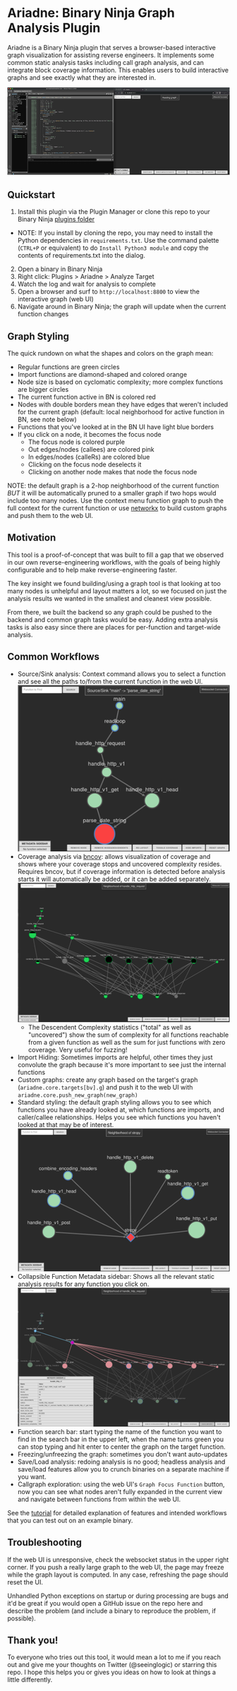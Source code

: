 # Ariadne: Binary Ninja Graph Analysis Plugin

Ariadne is a Binary Ninja plugin that serves a browser-based interactive graph
visualization for assisting reverse engineers. It implements some common static
analysis tasks including call graph analysis, and can integrate block coverage
information. This enables users to build interactive graphs and see exactly what
they are interested in.

![Demo Screen Capture](screenshots/demo.gif)

## Quickstart

1. Install this plugin via the Plugin Manager or clone this repo to your Binary
  Ninja [plugins folder](https://docs.binary.ninja/getting-started.html#user-folder)
  - NOTE: If you install by cloning the repo, you may need to install the Python
  dependencies in `requirements.txt`. Use the command palette (`CTRL+P` or
  equivalent) to do `Install Python3 module` and copy the contents of
  requirements.txt into the dialog.
2. Open a binary in Binary Ninja
3. Right click: Plugins > Ariadne > Analyze Target
4. Watch the log and wait for analysis to complete
5. Open a browser and surf to `http://localhost:8800` to view the interactive
   graph (web UI)
6. Navigate around in Binary Ninja; the graph will update when the current
   function changes

## Graph Styling

The quick rundown on what the shapes and colors on the graph mean:

- Regular functions are green circles
- Import functions are diamond-shaped and colored orange
- Node size is based on cyclomatic complexity; more complex functions are
  bigger circles
- The current function active in BN is colored red
- Nodes with double borders mean they have edges that weren't included for the
  current graph (default: local neighborhood for active function in BN, see note
  below)
- Functions that you've looked at in the BN UI have light blue borders
- If you click on a node, it becomes the focus node
  - The focus node is colored purple
  - Out edges/nodes (callees) are colored pink
  - In edges/nodes (calleRs) are colored blue
  - Clicking on the focus node deselects it
  - Clicking on another node makes that node the focus node

NOTE: the default graph is a 2-hop neighborhood of the current function _BUT_ it
will be automatically pruned to a smaller graph if two hops would include too
many nodes. Use the context menu function graph to push the full context for
the current function or use
[networkx](https://networkx.org/) to build custom graphs and push them to
the web UI.

## Motivation

This tool is a proof-of-concept that was built to fill a gap that we observed in
our own reverse-engineering workflows, with the goals of being highly
configurable and to help make reverse-engineering faster.

The key insight we found building/using a graph tool is that looking at too many
nodes is unhelpful and layout matters a lot, so we focused on just the analysis
results we wanted in the smallest and cleanest view possible.

From there, we built the backend so any graph could be pushed to the backend and
common graph tasks would be easy. Adding extra analysis tasks is also easy since
there are places for per-function and target-wide analysis.

## Common Workflows

- Source/Sink analysis: Context command allows you to select a function and see
  all the paths to/from the current function in the web UI. ![source-sink](screenshots/source_sink.png)
- Coverage analysis via [bncov](https://github.com/ForAllSecure/bncov): allows
  visualization of coverage and shows where your coverage stops and uncovered
  complexity resides. Requires bncov, but if coverage information is detected
  before analysis starts it will automatically be added, or it can be added
  separately. ![Coverage View](screenshots/coverage_analysis.png)
  - The Descendent Complexity statistics ("total" as well as "uncovered") show
    the sum of complexity for all functions reachable from a given function as
    well as the sum for just functions with zero coverage. Very useful for
    fuzzing!
- Import Hiding: Sometimes imports are helpful, other times they just convolute
  the graph because it's more important to see just the internal functions
- Custom graphs: create any graph based on the target's graph (`ariadne.core.targets[bv].g`) and push it to the web UI with `ariadne.core.push_new_graph(new_graph)`
- Standard styling: the default graph styling allows you to see which functions
  you have already looked at, which functions are imports, and caller/callee
  relationships. Helps you see which functions you haven't looked at that may be
  of interest. ![Breadcrumb demo](screenshots/breadcrumbing.png)
- Collapsible Function Metadata sidebar: Shows all the relevant static analysis
  results for any function you click on. ![Focus node view](screenshots/focus_node.png)
- Function search bar: start typing the name of the function you want to find in
  the search bar in the upper left, when the name turns green you can stop
  typing and hit enter to center the graph on the target function.
- Freezing/unfreezing the graph: sometimes you don't want auto-updates
- Save/Load analysis: redoing analysis is no good; headless analysis and
  save/load features allow you to crunch binaries on a separate machine if you
  want.
- Callgraph exploration: using the web UI's `Graph Focus Function` button, now
  you can see what nodes aren't fully expanded in the current view and navigate
  between functions from within the web UI.

See the [tutorial](./tutorial/README.md) for detailed explanation of features
and intended workflows that you can test out on an example binary.

## Troubleshooting

If the web UI is unresponsive, check the websocket status in the upper right
corner. If you push a really large graph to the web UI, the page may freeze
while the graph layout is computed. In any case, refreshing the page should
reset the UI.

Unhandled Python exceptions on startup or during processing are bugs and it'd be
great if you would open a GitHub issue on the repo here and describe the problem
(and include a binary to reproduce the problem, if possible).

## Thank you!

To everyone who tries out this tool, it would mean a lot to me if you reach out
and give me your thoughts on Twitter (@seeinglogic) or starring this repo. I
hope this helps you or gives you ideas on how to look at things a little
differently.
